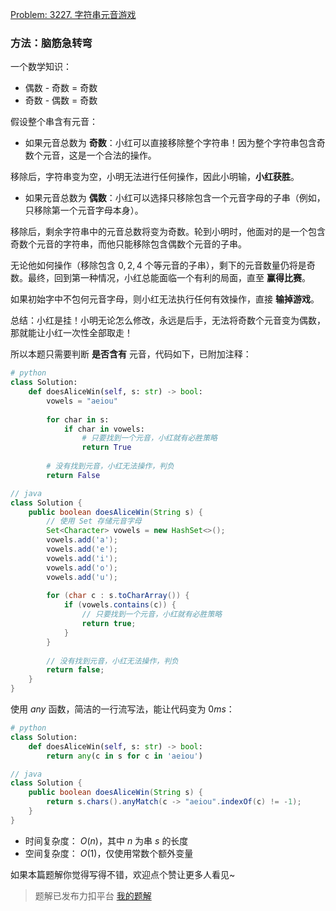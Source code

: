 [Problem: 3227. 字符串元音游戏](https://leetcode.cn/problems/vowels-game-in-a-string/description/)

### 方法：脑筋急转弯

一个数学知识：

- 偶数 - 奇数 = 奇数
- 奇数 - 偶数 = 奇数

假设整个串含有元音：

- 如果元音总数为 **奇数**：小红可以直接移除整个字符串！因为整个字符串包含奇数个元音，这是一个合法的操作。

移除后，字符串变为空，小明无法进行任何操作，因此小明输，**小红获胜**。

- 如果元音总数为 **偶数**：小红可以选择只移除包含一个元音字母的子串（例如，只移除第一个元音字母本身）。

移除后，剩余字符串中的元音总数将变为奇数。轮到小明时，他面对的是一个包含奇数个元音的字符串，而他只能移除包含偶数个元音的子串。

无论他如何操作（移除包含 $0,2,4$ 个等元音的子串），剩下的元音数量仍将是奇数。最终，回到第一种情况，小红总能面临一个有利的局面，直至 **赢得比赛**。

如果初始字中不包何元音字母，则小红无法执行任何有效操作，直接 **输掉游戏**。

总结：小红是挂！小明无论怎么修改，永远是后手，无法将奇数个元音变为偶数，那就能让小红一次性全部取走！

所以本题只需要判断 **是否含有** 元音，代码如下，已附加注释：

```Python
# python
class Solution:
    def doesAliceWin(self, s: str) -> bool:
        vowels = "aeiou"
        
        for char in s:
            if char in vowels:
                # 只要找到一个元音，小红就有必胜策略
                return True
        
        # 没有找到元音，小红无法操作，判负
        return False
```

```Java
// java
class Solution {
    public boolean doesAliceWin(String s) {
        // 使用 Set 存储元音字母
        Set<Character> vowels = new HashSet<>();
        vowels.add('a');
        vowels.add('e');
        vowels.add('i');
        vowels.add('o');
        vowels.add('u');
        
        for (char c : s.toCharArray()) {
            if (vowels.contains(c)) {
                // 只要找到一个元音，小红就有必胜策略
                return true;
            }
        }
        
        // 没有找到元音，小红无法操作，判负
        return false;
    }
}
```

使用 $any$ 函数，简洁的一行流写法，能让代码变为 $0ms$：

```Python
# python
class Solution:
    def doesAliceWin(self, s: str) -> bool:
        return any(c in s for c in 'aeiou')
```

```Java
// java
class Solution {
    public boolean doesAliceWin(String s) {
        return s.chars().anyMatch(c -> "aeiou".indexOf(c) != -1);
    }
}
```

- 时间复杂度： $O(n)$，其中 $n$ 为串 $s$ 的长度
- 空间复杂度： $O(1)$，仅使用常数个额外变量

如果本篇题解你觉得写得不错，欢迎点个赞让更多人看见~

> 题解已发布力扣平台 [我的题解](https://leetcode.cn/problems/vowels-game-in-a-string/solutions/3779602/nao-jin-ji-zhuan-wan-xiao-hong-kai-gua-s-n4m4/)
